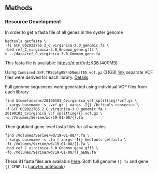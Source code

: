 
## Methods


### Resource Development
In order to get a fasta file of all genes in the oyster genome

```
bedtools getfasta \
-fi GCF_002022765.2_C_virginica-3.0_genomic.fa \
-bed ref_C_virginica-3.0_Gnomon_gene.gff3 \
> ../data/ref_C_virginica-3.0_Gnomon_gene.fa
```

This fasta file is available: https://d.pr/f/nfzK36 (400MB)


Using `Combined.SNP.TRSdp5g95FnDNAmaf05.vcf.gz` (31GB) [link](http://gannet.fish.washington.edu/seashell/eog_v2/VCF_files/Combined.SNP.TRSdp5g95FnDNAmaf05.vcf.gz) separate VCF files were derived for each library. [Details](https://robertslab.github.io/sams-notebook/2019/01/02/VCF-Splitting-C.virginica-VCF-Using-BCFtools.html)


Full genome sequences were generated using individual VCF files from each library
```
find Atumefaciens/20190103_Cvirginica_vcf_splitting/*vcf.gz \
| xargs basename -s .vcf.gz | xargs -I{} /bcftools consensus \
-f GCF_002022765.2_C_virginica-3.0_genomic.fa \
20190103_Cvirginica_vcf_splitting/{}.vcf.gz \
-o /Volumes/Serine/wd/19-01-08/{}.fa
```

Then grabbed gene level fasta files for all samples
```
find /Volumes/Serine/wd/19-01-08/*.fa \
| xargs basename -s .fa | xargs -I{} bedtools getfasta \
-fi /Volumes/Serine/wd/19-01-08/{}.fa \
-bed ref_C_virginica-3.0_Gnomon_gene.gff3 \
-fo /Volumes/Serine/wd/19-01-08/{}_GENE.fa
```  

These 91 fasta files are available [here](http://gannet.fish.washington.edu/seashell/bu-serine-wd/19-01-08/). Both full genome `{}.fa` and gene `{}_GENE.fa`
([jupyter notebook](https://github.com/hputnam/EastOyEpi/blob/master/jupyter/10-Consensus-new-split.ipynb))
